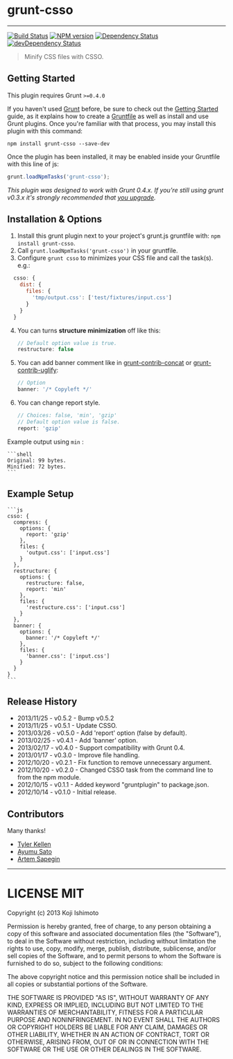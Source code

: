 # grunt-csso 

---

[![Build Status](https://secure.travis-ci.org/t32k/grunt-csso.png?branch=master)](http://travis-ci.org/t32k/grunt-csso)
[![NPM version](https://badge.fury.io/js/grunt-csso.png)](http://badge.fury.io/js/grunt-csso)
[![Dependency Status](https://david-dm.org/t32k/grunt-csso.png)](https://david-dm.org/t32k/grunt-csso)
[![devDependency Status](https://david-dm.org/t32k/grunt-csso/dev-status.png)](https://david-dm.org/t32k/grunt-csso#info=devDependencies)


> Minify CSS files with CSSO.

## Getting Started
This plugin requires Grunt `>=0.4.0`

If you haven't used [Grunt](http://gruntjs.com/) before, be sure to check out the [Getting Started](http://gruntjs.com/getting-started) guide, as it explains how to create a [Gruntfile](http://gruntjs.com/sample-gruntfile) as well as install and use Grunt plugins. Once you're familiar with that process, you may install this plugin with this command:

```shell
npm install grunt-csso --save-dev
```

Once the plugin has been installed, it may be enabled inside your Gruntfile with this line of js:

```js
grunt.loadNpmTasks('grunt-csso');
```

*This plugin was designed to work with Grunt 0.4.x. If you're still using grunt v0.3.x it's strongly recommended that [you upgrade](http://gruntjs.com/upgrading-from-0.3-to-0.4).*


## Installation & Options

1. Install this grunt plugin next to your project's grunt.js gruntfile with: `npm install grunt-csso`.
2. Call `grunt.loadNpmTasks('grunt-csso')` in your gruntfile.
3. Configure `grunt csso` to minimizes your CSS file and call the task(s).
  e.g.:

  ```js
    csso: {
      dist: {
        files: {
          'tmp/output.css': ['test/fixtures/input.css']
        }
      }
    }
  ```

4. You can turns __structure minimization__ off like this:

    ```js
    // Default option value is true.
    restructure: false
    ```

5. You can add banner comment like in [grunt-contrib-concat](https://github.com/gruntjs/grunt-contrib-concat) or [grunt-contrib-uglify](https://github.com/gruntjs/grunt-contrib-uglify):

    ```js
    // Option
    banner: '/* Copyleft */'
    ```

6. You can change report style.

    ```js
    // Choices: false, 'min', 'gzip'
    // Default option value is false.
    report: 'gzip'
    ```

Example output using `min` :

    ```shell
    Original: 99 bytes.
    Minified: 72 bytes.
    ```

## Example Setup

    ```js
    csso: {
      compress: {
        options: {
          report: 'gzip'
        },
        files: {
          'output.css': ['input.css']
        }
      },
      restructure: {
        options: {
          restructure: false,
          report: 'min'
        },
        files: {
          'restructure.css': ['input.css']
        }
      },
      banner: {
        options: {
          banner: '/* Copyleft */'
        },
        files: {
          'banner.css': ['input.css']
        }
      }
    }
    ```

## Release History

+ 2013/11/25 - v0.5.2 - Bump v0.5.2
+ 2013/11/25 - v0.5.1 - Update CSSO.
+ 2013/03/26 - v0.5.0 - Add 'report' option (false by default).
+ 2013/02/25 - v0.4.1 - Add 'banner' option. 
+ 2013/02/17 - v0.4.0 - Support compatibility with Grunt 0.4.
+ 2013/01/17 - v0.3.0 - Improve file handling.
+ 2012/10/20 - v0.2.1 - Fix function to remove unnecessary argument.
+ 2012/10/20 - v0.2.0 - Changed CSSO task from the command line to from the npm module.
+ 2012/10/15 - v0.1.1 - Added keyword "gruntplugin" to package.json.
+ 2012/10/14 - v0.1.0 - Initial release.

## Contributors

Many thanks!

+ [Tyler Kellen](https://github.com/tkellen)
+ [Ayumu Sato](https://github.com/ahomu)
+ [Artem Sapegin](https://github.com/sapegin)

---

# LICENSE MIT

Copyright (c) 2013 Koji Ishimoto

Permission is hereby granted, free of charge, to any person
obtaining a copy of this software and associated documentation
files (the "Software"), to deal in the Software without
restriction, including without limitation the rights to use,
copy, modify, merge, publish, distribute, sublicense, and/or sell
copies of the Software, and to permit persons to whom the
Software is furnished to do so, subject to the following
conditions:

The above copyright notice and this permission notice shall be
included in all copies or substantial portions of the Software.

THE SOFTWARE IS PROVIDED "AS IS", WITHOUT WARRANTY OF ANY KIND,
EXPRESS OR IMPLIED, INCLUDING BUT NOT LIMITED TO THE WARRANTIES
OF MERCHANTABILITY, FITNESS FOR A PARTICULAR PURPOSE AND
NONINFRINGEMENT. IN NO EVENT SHALL THE AUTHORS OR COPYRIGHT
HOLDERS BE LIABLE FOR ANY CLAIM, DAMAGES OR OTHER LIABILITY,
WHETHER IN AN ACTION OF CONTRACT, TORT OR OTHERWISE, ARISING
FROM, OUT OF OR IN CONNECTION WITH THE SOFTWARE OR THE USE OR
OTHER DEALINGS IN THE SOFTWARE.
